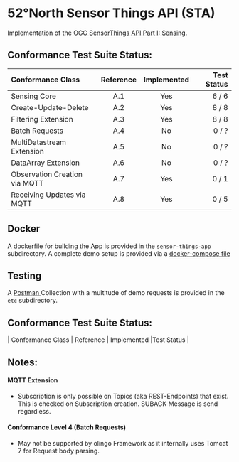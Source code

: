 # 52°North Sensor Things API (STA)

Implementation of the [OGC SensorThings API Part I: Sensing](https://github.com/opengeospatial/sensorthings).

## Conformance Test Suite Status:

| Conformance Class                     | Reference | Implemented |Test Status |
|:--------------------------------------|:---------:|:-----------:|-----------:|
| Sensing Core                          | A.1       | Yes         |   6 / 6    |
| Create-Update-Delete                  | A.2       | Yes         |   8 / 8    |
| Filtering Extension                   | A.3       | Yes         |   8 / 8    |
| Batch Requests                        | A.4       | No          |   0 / ?    |
| MultiDatastream Extension             | A.5       | No          |   0 / ?    |
| DataArray Extension                   | A.6       | No          |   0 / ?    |
| Observation Creation via MQTT         | A.7       | Yes         |   0 / 1    |
| Receiving Updates via MQTT            | A.8       | Yes          |   0 / 5    |

## Docker 
A dockerfile for building the App is provided in the `sensor-things-app` subdirectory.
A complete demo setup is provided via a [docker-compose file](https://github.com/52North/sensor-things/docker-compose.yml)

## Testing
A [Postman ](https://www.getpostman.com/) Collection with a multitude of demo requests is provided in the `etc` subdirectory.

## Conformance Test Suite Status:

| Conformance Class                     | Reference | Implemented |Test Status |

## Notes:
#### MQTT Extension
 - Subscription is only possible on Topics (aka REST-Endpoints) that exist. This is checked on Subscription creation. SUBACK Message is send regardless.
#### Conformance Level 4 (Batch Requests)
 -  May not be supported by olingo Framework as it internally uses Tomcat 7 for Request body parsing.
